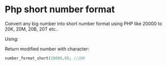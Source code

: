 # Php short number format
Convert any big number into short number format using PHP like 20000 to 20K, 20M, 20B, 20T etc..
>

Using:
>
Return modified number with character:
```php
number_format_short(20000,0); //20K
```
